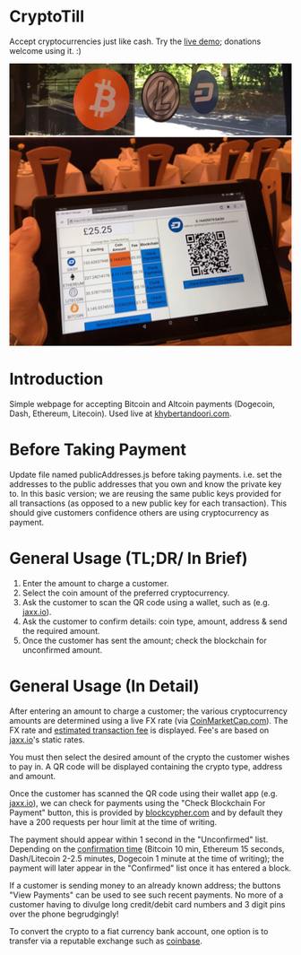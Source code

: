 # CryptoTill
Accept cryptocurrencies just like cash.
Try the [live demo](https://khybertandoori.com/cryptotill/CryptoTill_CustomerPayment-Mobile.html); donations welcome using it. :)

![AcceptCryptos](https://github.com/EMRahman/CryptoTill/blob/master/Images/AcceptCryptos.jpeg)

Introduction
============
Simple webpage for accepting Bitcoin and Altcoin payments (Dogecoin, Dash, Ethereum, Litecoin). Used live at
[khybertandoori.com](https://khybertandoori.com).

Before Taking Payment
===========================================================
Update file named publicAddresses.js before taking payments. i.e. set the addresses to the public addresses that you own and know the private key to. In this basic version; we are reusing the same public keys provided for all transactions (as opposed to a new public key for each transaction). This should give customers confidence others are using cryptocurrency as payment.

General Usage (TL;DR/ In Brief)
=========================
1. Enter the amount to charge a customer.
2. Select the coin amount of the preferred cryptocurrency.
3. Ask the customer to scan the QR code using a wallet, such as (e.g. [jaxx.io](http://jaxx.io)).
4. Ask the customer to confirm details: coin type, amount, address & send the required amount.
5. Once the customer has sent the amount; check the blockchain for unconfirmed amount.

General Usage (In Detail)
=========================
After entering an amount to charge a customer; the various cryptocurrency amounts are determined using a live FX rate (via [CoinMarketCap.com](http://CoinMarketCap.com)). The FX rate and [estimated transaction fee](https://bitinfocharts.com/comparison/transactionfees-btc-eth-ltc-dash-doge.html#1y) is displayed. Fee's are based on [jaxx.io](http://jaxx.io)'s static rates.

You must then select the desired amount of the crypto the customer wishes to pay in. A QR code will be displayed containing the crypto type, address and amount.

Once the customer has scanned the QR code using their wallet app (e.g. [jaxx.io](http://jaxx.io)), we can check for payments using the "Check Blockchain For Payment" button, this is provided by [blockcypher.com](http://blockcypher.com) and by default they have a 200 requests per hour limit at the time of writing. 

The payment should appear within 1 second in the "Unconfirmed" list. Depending on the [confirmation time](https://bitinfocharts.com/comparison/confirmationtime-btc-eth-ltc-dash-doge.html#1y) (Bitcoin 10 min, Ethereum 15 seconds, Dash/Litecoin 2-2.5 minutes, Dogecoin 1 minute at the time of writing); the payment will later appear in the "Confirmed" list once it has entered a block.

If a customer is sending money to an already known address; the buttons "View Payments" can be used to see such recent payments. No more of a customer having to divulge long credit/debit card numbers and 3 digit pins over the phone begrudgingly!

To convert the crypto to a fiat currency bank account, one option is to transfer via a reputable exchange such as [coinbase](https://support.coinbase.com/customer/portal/articles/1963534-payment-methods-for-uk-customers).
